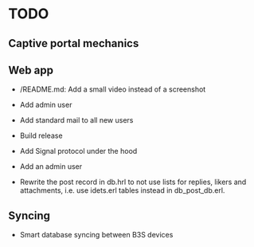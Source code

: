 # TODO

## Captive portal mechanics

## Web app

* /README.md: Add a small video instead of a screenshot
* Add admin user
* Add standard mail to all new users

* Build release
* Add Signal protocol under the hood
* Add an admin user

* Rewrite the post record in db.hrl to not use lists for replies, likers
  and attachments, i.e. use idets.erl tables instead in db_post_db.erl.

## Syncing

* Smart database syncing between B3S devices
